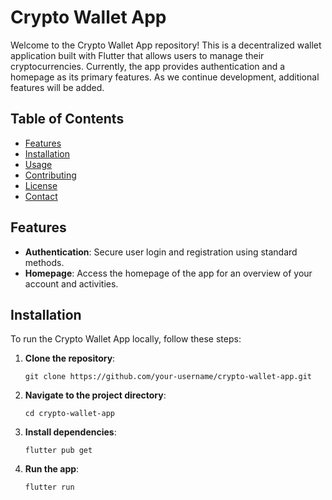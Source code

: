 # Crypto Wallet App

Welcome to the Crypto Wallet App repository! This is a decentralized wallet application built with Flutter that allows users to manage their cryptocurrencies. Currently, the app provides authentication and a homepage as its primary features. As we continue development, additional features will be added.

## Table of Contents

- [Features](#features)
- [Installation](#installation)
- [Usage](#usage)
- [Contributing](#contributing)
- [License](#license)
- [Contact](#contact)

## Features

- **Authentication**: Secure user login and registration using standard methods.
- **Homepage**: Access the homepage of the app for an overview of your account and activities.

## Installation

To run the Crypto Wallet App locally, follow these steps:

1. **Clone the repository**:
   ```shell
   git clone https://github.com/your-username/crypto-wallet-app.git
2. **Navigate to the project directory**:
   ```shell
   cd crypto-wallet-app
4. **Install dependencies**:
   ```shell
   flutter pub get
6. **Run the app**:
   ```shell
   flutter run
